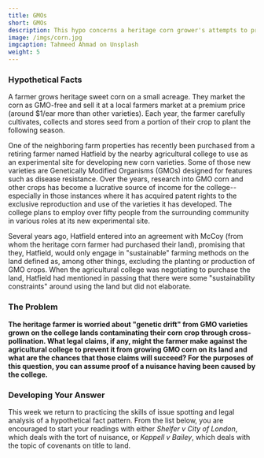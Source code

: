 ```yaml
---
title: GMOs
short: GMOs
description: This hypo concerns a heritage corn grower's attempts to prevent pollination of their crops from GMO varieties grown by a neighbouring farmer. 
image: /imgs/corn.jpg
imgcaption: Tahmeed Ahmad on Unsplash
weight: 5
---
```


### Hypothetical Facts

A farmer grows heritage sweet corn on a small acreage. They market the corn as GMO-free and sell it at a local farmers market at a premium price (around $1/ear more than other varieties). Each year, the farmer carefully cultivates, collects and stores seed from a portion of their crop to plant the following season. 

One of the neighboring farm properties has recently been purchased from a retiring farmer named Hatfield by the nearby agricultural college to use as an experimental site for developing new corn varieties. Some of those new varieties are Genetically Modified Organisms (GMOs) designed for features such as disease resistance. Over the years, research into GMO corn and other crops has become a lucrative source of income for the college--especially in those instances where it has acquired patent rights to the exclusive reproduction and use of the varieties it has developed. The college plans to employ over fifty people from the surrounding community in various roles at its new experimental site. 

Several years ago, Hatfield entered into an agreement with McCoy (from whom the heritage corn farmer had purchased their land), promising that they, Hatfield, would only engage in "sustainable" farming methods on the land defined as, among other things, excluding the planting or production of GMO crops. When the agricultural college was negotiating to purchase the land, Hatfield had mentioned in passing that there were some "sustainability constraints" around using the land but did not elaborate. 

### The Problem

**The heritage farmer is worried about "genetic drift" from GMO varieties grown on the college lands contaminating their corn crop through cross-pollination. What legal claims, if any, might the farmer make against the agricultural college to prevent it from growing GMO corn on its land and what are the chances that those claims will succeed? For the purposes of this question, you can assume proof of a nuisance having been caused by the college.**

### Developing Your Answer

This week we return to practicing the skills of issue spotting and legal analysis of a hypothetical fact pattern. From the list below, you are encouraged to start your readings with either *Shelfer v City of London*, which deals with the tort of nuisance, or *Keppell v Bailey*, which deals with the topic of  covenants on title to land. 


